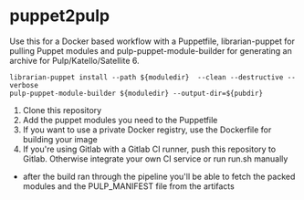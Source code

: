 # puppet2pulp

Use this for a Docker based workflow with a Puppetfile, librarian-puppet for pulling Puppet modules and pulp-puppet-module-builder for generating an archive for Pulp/Katello/Satellite 6.

    librarian-puppet install --path ${moduledir}  --clean --destructive --verbose
    pulp-puppet-module-builder ${moduledir} --output-dir=${pubdir}

1. Clone this repository
1. Add the puppet modules you need to the Puppetfile
1. If you want to use a private Docker registry, use the Dockerfile for building your image
1. If you're using Gitlab with a Gitlab CI runner, push this repository to Gitlab. Otherwise integrate your own CI service or run run.sh manually
  * after the build ran through the pipeline you'll be able to fetch the packed modules and the PULP_MANIFEST file from the artifacts

